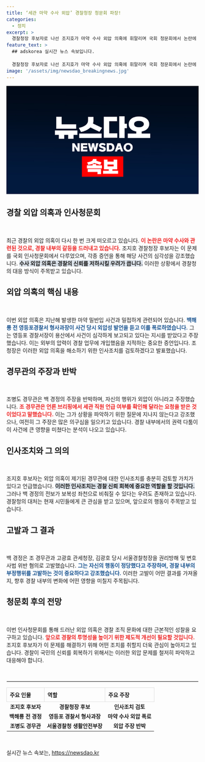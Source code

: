 ```yaml
---
title: ‘세관 마약 수사 외압’ 경찰청장 청문회 파장!
categories:
  - 정치
excerpt: >
  경찰청장 후보자로 나선 조지호가 마약 수사 외압 의혹에 휘말리며 국회 청문회에서 논란에 휩싸였다. 특정 경찰 경무관의 외압 주장과 보복성 인사 논란이 격렬히 맞붙는 가운데, 진실은 과연 무엇일까?
feature_text: >
  ## adskorea 실시간 뉴스 속보입니다.

  경찰청장 후보자로 나선 조지호가 마약 수사 외압 의혹에 휘말리며 국회 청문회에서 논란에 휩싸였다. 특정 경찰 경무관의 외압 주장과 보복성 인사 논란이 격렬히 맞붙는 가운데, 진실은 과연 무엇일까?
image: '/assets/img/newsdao_breakingnews.jpg'
---
```


<p><img src="/assets/img/newsdao_breakingnews.jpg" alt="adskorea 속보" /></p>

<h2 data-ke-size="size26">경찰 외압 의혹과 인사청문회</h2>

<p data-ke-size="size16">&nbsp;</p>

<p>최근 경찰의 외압 의혹이 다시 한 번 크게 떠오르고 있습니다. <b><span style="color: #ee2323;">이 논란은 마약 수사와 관련된 것으로, 경찰 내부의 갈등을 드러내고 있습니다.</span></b> 조지호 경찰청장 후보자는 이 문제를 국회 인사청문회에서 다루었으며, 각종 증언을 통해 해당 사건의 심각성을 강조했습니다. <b><span style="background-color: #21538527;">수사 외압 의혹은 경찰의 신뢰를 저하시킬 우려가 큽니다.</span></b> 이러한 상황에서 경찰청의 대응 방식이 주목받고 있습니다. </p>

<h2 data-ke-size="size26">외압 의혹의 핵심 내용</h2>

<p data-ke-size="size16">&nbsp;</p>

<p>이번 외압 의혹은 지난해 발생한 마약 밀반입 사건과 밀접하게 관련되어 있습니다. <b><span style="color: #1a5490;">백해룡 전 영등포경찰서 형사과장이 사건 당시 외압성 발언을 듣고 이를 폭로하였습니다.</span></b> 그는 영등포 경찰서장이 용산에서 사건이 심각하게 보고되고 있다는 지시를 받았다고 주장했습니다. 이는 외부의 압력이 경찰 업무에 개입했음을 지적하는 중요한 증언입니다. 조 청장은 이러한 외압 의혹을 해소하기 위한 인사조치를 검토하겠다고 발표했습니다.</p>

<h2 data-ke-size="size26">경무관의 주장과 반박</h2>

<p data-ke-size="size16">&nbsp;</p>

<p>조병도 경무관은 백 경정의 주장을 반박하며, 자신의 행위가 외압이 아니라고 주장했습니다. <b><span style="color: #ee2323;">조 경무관은 언론 브리핑에서 세관 직원 언급 여부를 확인해 달라는 요청을 받은 것이었다고 말했습니다.</span></b> 이는 그가 상황을 파악하기 위한 질문에 지나지 않는다고 강조했으나, 여전히 그 주장은 많은 의구심을 일으키고 있습니다. 경찰 내부에서의 권력 다툼이 이 사건에 큰 영향을 미쳤다는 분석이 나오고 있습니다.</p>

<h2 data-ke-size="size26">인사조치와 그 의의</h2>

<p data-ke-size="size16">&nbsp;</p>

<p>조지호 후보자는 외압 의혹이 제기된 경무관에 대한 인사조치를 충분히 검토할 가치가 있다고 언급했습니다. <b><span style="background-color: #21538527;">이러한 인사조치는 경찰 신뢰 회복에 중요한 역할을 할 것입니다.</span></b> 그러나 백 경정의 전보가 보복성 좌천으로 비춰질 수 있다는 우려도 존재하고 있습니다. 경찰청의 대처는 현재 시민들에게 큰 관심을 받고 있으며, 앞으로의 행동이 주목받고 있습니다.</p>

<h2 data-ke-size="size26">고발과 그 결과</h2>

<p data-ke-size="size16">&nbsp;</p>

<p>백 경정은 조 경무관과 고광효 관세청장, 김광호 당시 서울경찰청장을 권리방해 및 변호사법 위반 혐의로 고발했습니다. <b><span style="color: #1a5490;">그는 자신의 행동이 정당했다고 주장하며, 경찰 내부의 부정행위를 고발하는 것이 중요하다고 강조했습니다.</span></b> 이러한 고발이 어떤 결과를 가져올지, 향후 경찰 내부의 변화에 어떤 영향을 미칠지 주목됩니다.</p>

<h2 data-ke-size="size26">청문회 후의 전망</h2>

<p data-ke-size="size16">&nbsp;</p>

<p>이번 인사청문회를 통해 드러난 외압 의혹은 경찰 조직 문화에 대한 근본적인 성찰을 요구하고 있습니다. <b><span style="color: #ee2323;">앞으로 경찰의 투명성을 높이기 위한 제도적 개선이 필요할 것입니다.</span></b> 조지호 후보자가 이 문제를 해결하기 위해 어떤 조치를 취할지 더욱 관심이 높아지고 있습니다. 경찰이 국민의 신뢰를 회복하기 위해서는 이러한 외압 문제를 철저히 파악하고 대응해야 합니다.</p>

<p data-ke-size="size16">&nbsp;</p>

<hr style="border:1px solid #e5e5e5;"/>

<table style="width:100%; border-collapse: collapse;">
    <tr>
        <th style="padding: 8px; border: 1px solid #ddd; text-align: left;">주요 인물</th>
        <th style="padding: 8px; border: 1px solid #ddd; text-align: left;">역할</th>
        <th style="padding: 8px; border: 1px solid #ddd; text-align: left;">주요 주장</th>
    </tr>
    <tr>
        <td style="text-align: center; height: 17px;"><b>조지호 후보자</b></td>
        <td style="text-align: center; height: 17px;"><b>경찰청장 후보</b></td>
        <td style="text-align: center; height: 17px;"><b>인사조치 검토</b></td>
    </tr>
    <tr>
        <td style="text-align: center; height: 17px;"><b>백해룡 전 경정</b></td>
        <td style="text-align: center; height: 17px;"><b>영등포 경찰서 형사과장</b></td>
        <td style="text-align: center; height: 17px;"><b>마약 수사 외압 폭로</b></td>
    </tr>
    <tr>
        <td style="text-align: center; height: 17px;"><b>조병도 경무관</b></td>
        <td style="text-align: center; height: 17px;"><b>서울경찰청 생활안전부장</b></td>
        <td style="text-align: center; height: 17px;"><b>외압 주장 반박</b></td>
    </tr>
</table>

<p data-ke-size="size16">&nbsp;</p>
실시간 뉴스 속보는, <a href="https://newsdao.kr" rel="dofollow">https://newsdao.kr</a>


